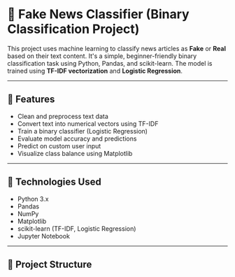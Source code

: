 # 📰 Fake News Classifier (Binary Classification Project)

This project uses machine learning to classify news articles as **Fake** or **Real** based on their text content. It's a simple, beginner-friendly binary classification task using Python, Pandas, and scikit-learn. The model is trained using **TF-IDF vectorization** and **Logistic Regression**.

---

## 🚀 Features

- Clean and preprocess text data
- Convert text into numerical vectors using TF-IDF
- Train a binary classifier (Logistic Regression)
- Evaluate model accuracy and predictions
- Predict on custom user input
- Visualize class balance using Matplotlib

---

## 🧠 Technologies Used

- Python 3.x
- Pandas
- NumPy
- Matplotlib
- scikit-learn (TF-IDF, Logistic Regression)
- Jupyter Notebook

---

## 📁 Project Structure

